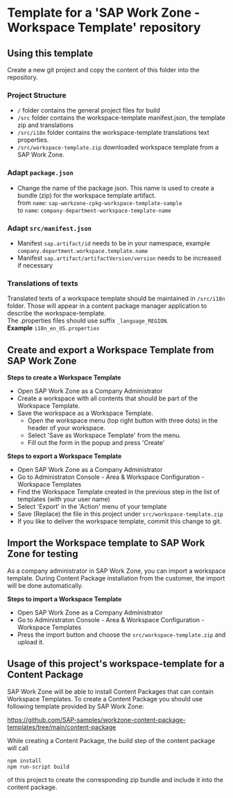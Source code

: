 # Template for a 'SAP Work Zone - Workspace Template' repository

## Using this template
Create a new git project and copy the content of this folder into the repository.


### Project Structure
- ````/```` folder contains the general project files for build
- ````/src```` folder contains the workspace-template manifest.json, the template zip and translations
- ````/src/i18n```` folder contains the workspace-template translations text properties.
- ````/src/workspace-template.zip```` downloaded workspace template from a SAP Work Zone.


### Adapt ````package.json````
- Change the name of the package json. This name is used to create a bundle (zip) for the workspace template artifact.  
	from ````name````: ````sap-workzone-cpkg-workspace-template-sample````  
	to ````name````: ````company-department-workspace-template-name````

### Adapt ````src/manifest.json````
- Manifest ````sap.artifact/id```` needs to be in your namespace, example ````company.department.workspace.template.name````
- Manifest ````sap.artifact/artifactVersion/version```` needs to be increased if necessary

### Translations of texts
Translated texts of a workspace template should be maintained in ````/src/i18n```` folder. Those will appear in a content package manager application to describe the workspace-template.  
The .properties files should use suffix
````_language_REGION````.  
**Example**
````i18n_en_US.properties````

## Create and export a Workspace Template from SAP Work Zone

**Steps to create a Workspace Template**
- Open SAP Work Zone as a Company Administrator
- Create a workspace with all contents that should be part of the Workspace Template.
- Save the workspace as a Workspace Template.
  - Open the workspace menu (top right button with three dots) in the header of your workspace.
  - Select 'Save as Workspace Template' from the menu.
  - Fill out the form in the popup and press 'Create'

**Steps to export a Workspace Template**
- Open SAP Work Zone as a Company Administrator
- Go to Administraton Console - Area & Workspace Configuration - Workspace Templates
- Find the Workspace Template created in the previous step in the list of templates (with your user name)
- Select 'Export' in the 'Action' menu of your template
- Save (Replace) the file in this project under ````src/workspace-template.zip````
- If you like to deliver the workspace template, commit this change to git.

## Import the Workspace template to SAP Work Zone for testing
As a company administrator in SAP Work Zone, you can import a workspace template. During Content Package installation from the customer, the import will be done automatically.

**Steps to import a Workspace Template**
- Open SAP Work Zone as a Company Administrator
- Go to Administraton Console - Area & Workspace Configuration - Workspace Templates
- Press the import button and choose the ````src/workspace-template.zip```` and upload it.

## Usage of this project's workspace-template for a Content Package
SAP Work Zone will be able to install Content Packages that can contain Workspace Templates.
To create a Content Package you should use following template provided by SAP Work Zone:

https://github.com/SAP-samples/workzone-content-package-templates/tree/main/content-package

While creating a Content Package, the build step of the content package will call  

````npm install````  
````npm run-script build````  

of this project to create the corresponding zip bundle and include it into the content package.
